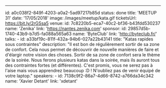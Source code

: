 ---
id: a0c038f2-849f-4203-a0a2-5ad97217b85d
status: done
title: 'MEETUP 31'
date: '17/05/2018'
image: /images/meetup/kata.gif
ticketsUrl: https://bit.ly/2rGSsa5
venue:
    id: 7c8220b5-eca7-40c2-bf36-b43fdd530237
    name: 'Zenika'
    link: 'https://nantes.zenika.com'
sponsor:
    id: 29857d5b-1740-43b9-b7d5-fa088a565a63
    name: 'ByteClub'
    link: 'http://byteclub.fr/'
talks:
    -
        id: a33bf19c-811f-432a-94b6-027a22b43141
        title: "Katas rapides sous contraintes"
        description: "Il est bon de régulièrement sortir de sa zone de confort. Cela nous permet de découvrir de nouvelle manières de faire et d'élargir notre vision des choses. Sortir de sa zone de confort sera le thème de la soirée. Nous ferons plusieurs katas dans la soirée, mais ils auront tous des contraintes fortes (et différentes). C'est promis, vous ne serez pas à l'aise mais vous apprendrez beaucoup :D ! N'oubliez pas de venir équipé de votre laptop."
        speakers:
            -
                id: 7138c9f2-86a7-4d66-8742-a766da34c342
                name: 'Xavier Detant'
                link: 'xdetant'
